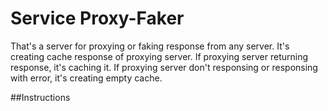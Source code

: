 # Service Proxy-Faker

That's a server for proxying or faking response from any server. It's creating cache response of proxying server.
If proxying server returning response, it's caching it. If proxying server don't responsing or responsing with error, it's creating empty cache.
 
##Instructions